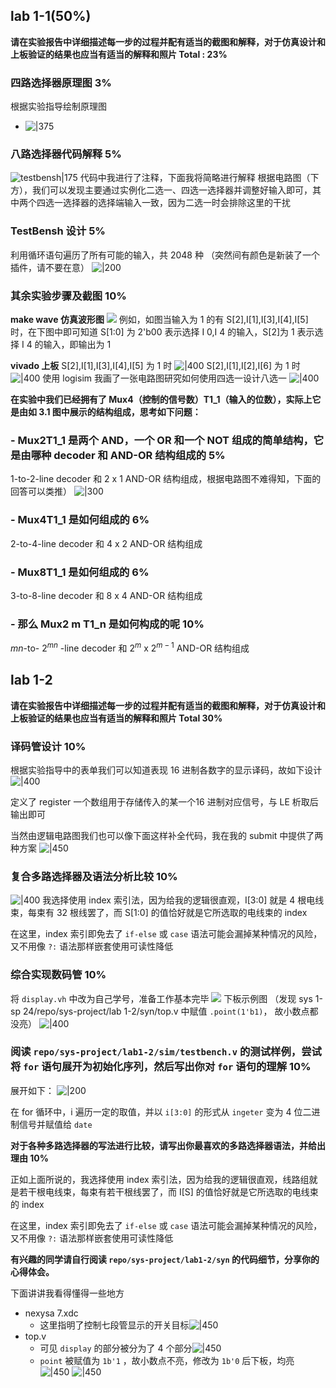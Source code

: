 ## lab 1-1(50%)

**请在实验报告中详细描述每一步的过程并配有适当的截图和解释，对于仿真设计和上板验证的结果也应当有适当的解释和照片 Total : 23%**

### 四路选择器原理图 3%
 根据实验指导绘制原理图
 - ![|375](attachments/lab1.png)
 
### 八路选择器代码解释 5%
 ![testbensh|175](attachments/lab1-4.png)
 代码中我进行了注释，下面我将简略进行解释
 根据电路图（下方），我们可以发现主要通过实例化二选一、四选一选择器并调整好输入即可，其中两个四选一选择器的选择端输入一致，因为二选一时会排除这里的干扰
### TestBensh 设计 5%
利用循环语句遍历了所有可能的输入，共 2048 种
（突然间有颜色是新装了一个插件，请不要在意）
![|200](attachments/lab1-5.png)
### 其余实验步骤及截图 10%
 **make wave 仿真波形图**
![](attachments/lab1_report-8.png)
例如，如图当输入为 1 的有 S[2],I[1],I[3],I[4],I[5]时，在下图中即可知道
S[1:0] 为 2'b00 表示选择 I 0,I 4 的输入，S[2]为 1 表示选择 I 4 的输入，即输出为 1

**vivado 上板**
S[2],I[1],I[3],I[4],I[5] 为 1 时
![|400](attachments/1d963df5c2d36c1fa9c86a6a33c79aa.jpg)
S[2],I[1],I[2],I[6] 为 1 时
![|400](attachments/5223a8bc8f8514fd3f4272bf3339d52.jpg)
 使用 logisim 我画了一张电路图研究如何使用四选一设计八选一
 ![|400](attachments/lab1-3.png)

**在实验中我们已经拥有了 Mux4（控制的信号数）T1_1（输入的位数），实际上它是由如 3.1 图中展示的结构组成，思考如下问题：**
### - Mux2T1_1 是两个 AND，一个 OR 和一个 NOT 组成的简单结构，它是由哪种 decoder 和 AND-OR 结构组成的 5%
1-to-2-line decoder 和 2 x 1 AND-OR 结构组成，根据电路图不难得知，下面的回答可以类推）
![|300](attachments/mux2to1.png)
### - Mux4T1_1 是如何组成的 6%
2-to-4-line decoder 和 4 x 2 AND-OR 结构组成
### - Mux8T1_1 是如何组成的 6%
3-to-8-line decoder 和 8 x 4 AND-OR 结构组成
### - 那么 Mux2 m T1_n 是如何构成的呢 10%
$mn$-to- $2^{mn}$ -line decoder 和 $2^{m}$ x $2^{m-1}$ AND-OR 结构组成

## lab 1-2

**请在实验报告中详细描述每一步的过程并配有适当的截图和解释，对于仿真设计和上板验证的结果也应当有适当的解释和照片 Total 30%**

### 译码管设计 10%

根据实验指导中的表单我们可以知道表现 16 进制各数字的显示译码，故如下设计
![|400](attachments/lab1_report-1.png)

定义了 register 一个数组用于存储传入的某一个16 进制对应信号，与 LE 析取后输出即可

当然由逻辑电路图我们也可以像下面这样补全代码，我在我的 submit 中提供了两种方案
![|450](attachments/lab1_report-9.png)
### 复合多路选择器及语法分析比较 10%

![|400](attachments/lab1_report-2.png)
我选择使用 index 索引法，因为给我的逻辑很直观，I[3:0] 就是 4 根电线束，每束有 32 根线罢了，而 S[1:0] 的值恰好就是它所选取的电线束的 index

在这里，index 索引即免去了 `if-else` 或 `case` 语法可能会漏掉某种情况的风险，又不用像 `?:` 语法那样嵌套使用可读性降低
### 综合实现数码管 10%

将 `display.vh` 中改为自己学号，准备工作基本完毕
![](attachments/lab1_report-3.png)
下板示例图
（发现 sys 1-sp 24/repo/sys-project/lab 1-2/syn/top.v 中赋值 `.point(1'b1)`， 故小数点都没亮）
![|400](attachments/f18e969386b24833e64904dfb8b170c.jpg)
### 阅读 `repo/sys-project/lab1-2/sim/testbench.v` 的测试样例，尝试将 `for` 语句展开为初始化序列，然后写出你对 `for` 语句的理解 10%

展开如下：
![|200](attachments/lab1_report-4.png)

在 for 循环中，i 遍历一定的取值，并以 `i[3:0]` 的形式从 `ingeter` 变为 4 位二进制信号并赋值给 `date` 

**对于各种多路选择器的写法进行比较，请写出你最喜欢的多路选择器语法，并给出理由 10%**

正如上面所说的，我选择使用 index 索引法，因为给我的逻辑很直观，线路组就是若干根电线束，每束有若干根线罢了，而 I[S] 的值恰好就是它所选取的电线束的 index

在这里，index 索引即免去了 `if-else` 或 `case` 语法可能会漏掉某种情况的风险，又不用像 `?:` 语法那样嵌套使用可读性降低

**有兴趣的同学请自行阅读 `repo/sys-project/lab1-2/syn` 的代码细节，分享你的心得体会。**

下面讲讲我看得懂得一些地方

- nexysa 7.xdc
    -  这里指明了控制七段管显示的开关目标![|450](attachments/lab1_report-5.png)
- top.v
    - 可见 `display` 的部分被分为了 4 个部分![|450](attachments/lab1_report-6.png)
    - `point` 被赋值为 `1b'1` ，故小数点不亮，修改为 `1b'0` 后下板，均亮 ![|450](attachments/lab1_report-7.png) ![|450](attachments/f8918f0be4550edf99aad4483a7c994.jpg)

